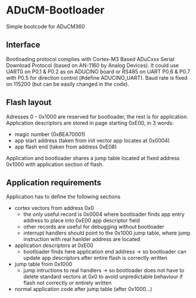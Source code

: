 # ADuCM-Bootloader
Simple bootcode for ADuCM360

## Interface
Bootloading protocol complies with Cortex-M3 Based ADuCxxx
Serial Download Protocol (based on AN-1160 by Analog Devices).
It could use UART0 on P0.1 & P0.2 as on ADUCINO board or RS485 on UART P0.6 & P0.7 with P0.5 for direction control
(#define ADUCINO_UART).
Baud rate is fixed on 115200 (but can be easily changed in the code).

## Flash layout
Adresses 0 - 0x1000 are reserved for bootloader, the rest is for application.
Application descriptors are stored in page starting 0xE00, in 3 words:
* magic number (0xBEA70001)
* app start address (taken from init vector app locates at 0x0004)
* app flash end (taken from address 0xE08)

Application and bootloader shares a jump table located at fixed address 0x1000 with application section of flash.

## Application requirements
Application has to define the following sections
* cortex vectors from address 0x0
  - the only useful record is 0x0004 where bootloader finds app entry address to
place into 0xE00 app descriptor field
  - other records are useful for debugging without bootloader
  - interrupt handlers should point to the 0x1000 jump table, where jump instruction with real hanlder address are located
* application descriptors at 0xE00
  - bootloader finds here application end address -> so bootloader can update app descriptors after entire flash is correctly written
* jump table from 0x1000
  - jump intructions to real handlers -> so bootloader does not have to delete standard vectors at 0x0
  to avoid unpredictable behaviour if flash not correctly or entirely written
* normal application code after jump table (after 0x1000...)
